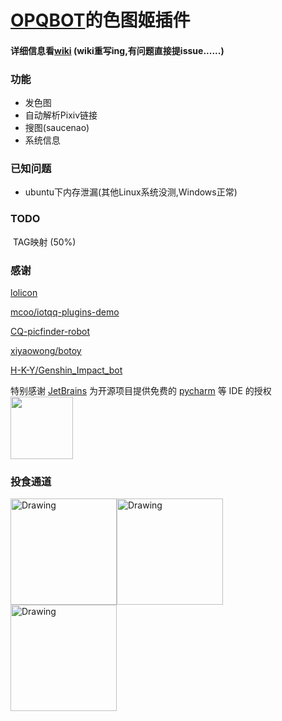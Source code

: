 # [OPQBOT](https://github.com/OPQBOT/OPQ)的色图姬插件

#### 详细信息看[wiki](https://github.com/yuban10703/OPQ-SetuBot/wiki)  (wiki重写ing,有问题直接提issue......)



### 功能

- 发色图
- 自动解析Pixiv链接
- 搜图(saucenao)
- 系统信息


### 已知问题 
- ubuntu下内存泄漏(其他Linux系统没测,Windows正常)


### TODO 
​	TAG映射 (50%)



### 感谢

[lolicon](https://api.lolicon.app/#/setu)

[mcoo/iotqq-plugins-demo](https://github.com/mcoo/iotqq-plugins-demo)

[CQ-picfinder-robot](https://github.com/Tsuk1ko/CQ-picfinder-robot)

[xiyaowong/botoy](https://github.com/xiyaowong/botoy)

[H-K-Y/Genshin_Impact_bot](https://github.com/H-K-Y/Genshin_Impact_bot) 

特别感谢 [JetBrains](https://www.jetbrains.com/?from=OPQ-SetuBot) 为开源项目提供免费的 [pycharm](https://www.jetbrains.com/pycharm/?from=OPQ-SetuBot) 等 IDE 的授权  
[<img src="https://cdn.jsdelivr.net/gh/yuban10703/BlogImgdata/img/20210305185521.png" width="100"/>](https://www.jetbrains.com/?from=OPQ-SetuBot)


### 投食通道
<img src="https://cdn.jsdelivr.net/gh/yuban10703/BlogImgdata/img/支付宝收款码.jpg" alt="Drawing" width="170px" /><img src="https://cdn.jsdelivr.net/gh/yuban10703/BlogImgdata/img/QQ收款码.png" alt="Drawing" width="170px" /><img src="https://cdn.jsdelivr.net/gh/yuban10703/BlogImgdata/img/微信赞赏码.png" alt="Drawing" width="170px" />

